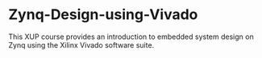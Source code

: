 # Zynq-Design-using-Vivado
This XUP course provides an introduction to embedded system design on Zynq using the Xilinx Vivado software suite.

